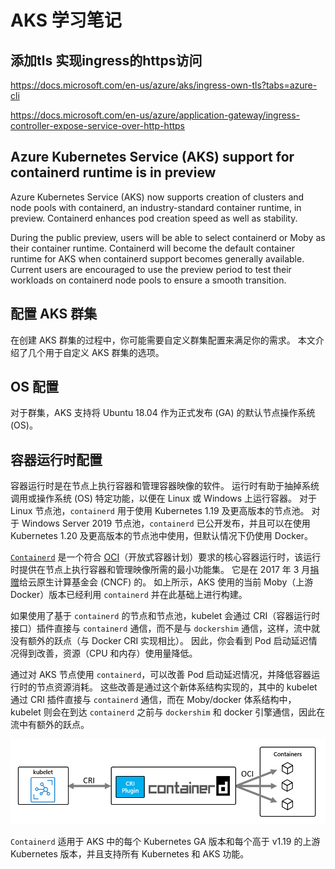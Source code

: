 # AKS 学习笔记

## 添加tls 实现ingress的https访问

https://docs.microsoft.com/en-us/azure/aks/ingress-own-tls?tabs=azure-cli

https://docs.microsoft.com/en-us/azure/application-gateway/ingress-controller-expose-service-over-http-https

## Azure Kubernetes Service (AKS) support for containerd runtime is in preview

Azure Kubernetes Service (AKS) now supports creation of clusters and node pools with containerd, an industry-standard container runtime, in preview. Containerd enhances pod creation speed as well as stability.

During the public preview, users will be able to select containerd or Moby as their container runtime. Containerd will become the default container runtime for AKS when containerd support becomes generally available. Current users are encouraged to use the preview period to test their workloads on containerd node pools to ensure a smooth transition.

## 配置 AKS 群集

在创建 AKS 群集的过程中，你可能需要自定义群集配置来满足你的需求。 本文介绍了几个用于自定义 AKS 群集的选项。

## OS 配置

对于群集，AKS 支持将 Ubuntu 18.04 作为正式发布 (GA) 的默认节点操作系统 (OS)。

## 容器运行时配置

容器运行时是在节点上执行容器和管理容器映像的软件。 运行时有助于抽掉系统调用或操作系统 (OS) 特定功能，以便在 Linux 或 Windows 上运行容器。 对于 Linux 节点池，`containerd` 用于使用 Kubernetes 1.19 及更高版本的节点池。 对于 Windows Server 2019 节点池，`containerd` 已公开发布，并且可以在使用 Kubernetes 1.20 及更高版本的节点池中使用，但默认情况下仍使用 Docker。

[`Containerd`](https://containerd.io/) 是一个符合 [OCI](https://opencontainers.org/)（开放式容器计划）要求的核心容器运行时，该运行时提供在节点上执行容器和管理映像所需的最小功能集。 它是在 2017 年 3 月[捐赠](https://www.cncf.io/announcement/2017/03/29/containerd-joins-cloud-native-computing-foundation/)给云原生计算基金会 (CNCF) 的。 如上所示，AKS 使用的当前 Moby（上游 Docker）版本已经利用 `containerd` 并在此基础上进行构建。

如果使用了基于 `containerd` 的节点和节点池，kubelet 会通过 CRI（容器运行时接口）插件直接与 `containerd` 通信，而不是与 `dockershim` 通信，这样，流中就没有额外的跃点（与 Docker CRI 实现相比）。 因此，你会看到 Pod 启动延迟情况得到改善，资源（CPU 和内存）使用量降低。

通过对 AKS 节点使用 `containerd`，可以改善 Pod 启动延迟情况，并降低容器运行时的节点资源消耗。 这些改善是通过这个新体系结构实现的，其中的 kubelet 通过 CRI 插件直接与 `containerd` 通信，而在 Moby/docker 体系结构中，kubelet 则会在到达 `containerd` 之前与 `dockershim` 和 docker 引擎通信，因此在流中有额外的跃点。

![img](image/notebook/1650838359655.png)

`Containerd` 适用于 AKS 中的每个 Kubernetes GA 版本和每个高于 v1.19 的上游 Kubernetes 版本，并且支持所有 Kubernetes 和 AKS 功能。
